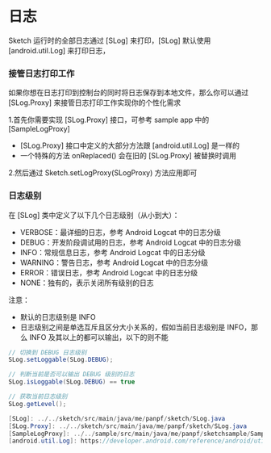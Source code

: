 # 日志

Sketch 运行时的全部日志通过 [SLog] 来打印，[SLog] 默认使用 [android.util.Log] 来打印日志，

### 接管日志打印工作
如果你想在日志打印到控制台的同时将日志保存到本地文件，那么你可以通过 [SLog.Proxy] 来接管日志打印工作实现你的个性化需求

1.首先你需要实现 [SLog.Proxy] 接口，可参考 sample app 中的 [SampleLogProxy]
* [SLog.Proxy] 接口中定义的大部分方法跟 [android.util.Log] 是一样的
* 一个特殊的方法 onReplaced() 会在旧的 [SLog.Proxy] 被替换时调用

2.然后通过 Sketch.setLogProxy(SLogProxy) 方法应用即可

### 日志级别

在 [SLog] 类中定义了以下几个日志级别（从小到大）：

* VERBOSE：最详细的日志，参考 Android Logcat 中的日志分级
* DEBUG：开发阶段调试用的日志，参考 Android Logcat 中的日志分级
* INFO：常规信息日志，参考 Android Logcat 中的日志分级
* WARNING：警告日志，参考 Android Logcat 中的日志分级
* ERROR：错误日志，参考 Android Logcat 中的日志分级
* NONE：独有的，表示关闭所有级别的日志

注意：
* 默认的日志级别是 INFO
* 日志级别之间是单选互斥且区分大小关系的，假如当前日志级别是 INFO，那么 INFO 及其以上的都可以输出，以下的则不能

```java
// 切换到 DEBUG 日志级别
SLog.setLoggable(SLog.DEBUG);

// 判断当前是否可以输出 DEBUG 级别的日志
SLog.isLoggable(SLog.DEBUG) == true

// 获取当前日志级别
SLog.getLevel();

[SLog]: ../../sketch/src/main/java/me/panpf/sketch/SLog.java
[SLog.Proxy]: ../../sketch/src/main/java/me/panpf/sketch/SLog.java
[SampleLogProxy]: ../../sample/src/main/java/me/panpf/sketchsample/SampleLogProxy.kt
[android.util.Log]: https://developer.android.com/reference/android/util/Log.html
